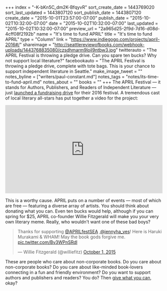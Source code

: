 +++
index = "-K-bKn5C_dm2K-BfqyvR"
sort_create_date = 1443769020
sort_last_updated = 1443807120
sort_publish_date = 1443807120
create_date = "2015-10-01T23:57:00-07:00"
publish_date = "2015-10-02T10:32:00-07:00"
date = "2015-10-02T10:32:00-07:00"
last_updated = "2015-10-02T10:32:00-07:00"
preview_url = "2a965d25-2f9d-7d16-d08d-4cff08f2192b"
name = "It's time to fund APRIL"
title = "It's time to fund APRIL"
type = "Column"
link = "https://www.indiegogo.com/projects/april-2016#/"
shareimage = "http://seattlereviewofbooks.com/webhook-uploads/1443768835080/czsdhmarm9loil9ntbw3.jpg"
twitterauto = "The APRIL Festival is throwing a pledge drive. Can you spare ten bucks? Why not support local literature?"
facebookauto = "The APRIL Festival is throwing a pledge drive, complete with tote bags. This is your chance to support independent literature in Seattle."
make_image_tweet = ""
notes_byline = ["writers/paul-constant.md"]
notes_tags = "notes/its-time-to-fund-april.md"
notes_about = ""
books = ""
+++
The APRIL Festival — it stands for Authors, Publishers, and Readers of Independent Literature — just [launched a fundraising drive](https://www.indiegogo.com/projects/april-2016#/) for their 2016 festival. A tremendous cast of local literary all-stars has put together a video for the project:

<iframe width="500" height="281" src="https://www.youtube.com/embed/Yuxh3TgkPD8" frameborder="0" allowfullscreen></iframe>

This is a worthy cause. APRIL puts on a number of events — most of which are free — featuring a diverse array of artists. You should think about donating what you can. Even ten bucks would help, although if you can spring for $25, APRIL co-founder Willie Fitzgerald will make you your very own literary meme. Really, who wouldn't want one of these bad boys?

<blockquote class="twitter-tweet" lang="en"><p lang="en" dir="ltr">Thanks for supporting <a href="https://twitter.com/APRILfestSEA">@APRILfestSEA</a> ,<a href="https://twitter.com/jennyha_yes">@jennyha_yes</a>! Here is Haruki Murakami &amp; WHAM! May the book gods forgive me. <a href="http://t.co/Bv3WPnSRdl">pic.twitter.com/Bv3WPnSRdl</a></p>&mdash; Willie Fitzgerald (@williefitz) <a href="https://twitter.com/williefitz/status/649713443432300545">October 1, 2015</a></blockquote>

These are people who care about non-corporate books. Do you care about non-corporate books? Do you care about like-minded book-lovers connecting in a fun and friendly environment? Do you want to support authors and publishers and readers? You do? Then [give what you can](https://www.indiegogo.com/projects/april-2016#/), okay?